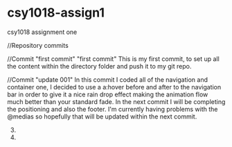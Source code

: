 # csy1018-assign1
csy1018 assignment one








//Repository commits

//Commit "first commit"
"first commit" This is my first commit, to set up all the content within the directory folder and push it to my git repo.



//Commit "update 001"
In this commit I coded all of the navigation and container one, I decided to use a a:hover before and after to the navigation bar in order to give it a nice rain drop effect making the animation flow much better than your standard fade. In the next commit I will be completing the positioning and also the footer. I'm currently having problems with the @medias so hopefully that will be updated within the next commit.







3.
4.
